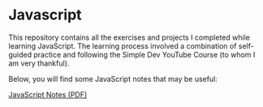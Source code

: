 # Javascript 

This repository contains all the exercises and projects I completed while learning JavaScript.
The learning process involved a combination of self-guided practice and following the Simple Dev YouTube Course (to whom I am very thankful).

Below, you will find some JavaScript notes that may be useful:

[JavaScript Notes (PDF)](Javascript_notes.pdf)

